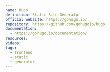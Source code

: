 ```yaml
---
name: Hugo
definition: Static Site Generator
official website: https://gohugo.io/
repository: https://github.com/gohugoio/hugo
documentation:
  - https://gohugo.io/documentation/
resources: 
videos: 
tags:
  - frontend
  - static
  - generator
---
```

